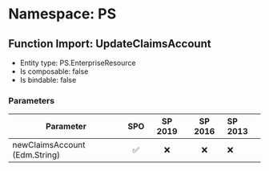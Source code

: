 # Namespace: PS

## Function Import: UpdateClaimsAccount

- Entity type: PS.EnterpriseResource
- Is composable: false
- Is bindable: false

### Parameters

Parameter | SPO | SP 2019 | SP 2016 | SP 2013
----------|:---:|:-------:|:-------:|:-------
newClaimsAccount (Edm.String) | ✅ | ❌ | ❌ | ❌
